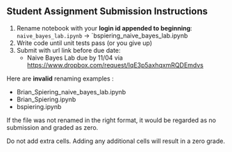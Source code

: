 Student Assignment Submission Instructions
------

1. Rename notebook with your __login id appended to beginning__: `naive_bayes_lab.ipynb` -> `bspiering_naive_bayes_lab.ipynb
1. Write code until unit tests pass (or you give up)
1. Submit with url link before due date:
    - Naive Bayes Lab due by 11/04 via https://www.dropbox.com/request/IqE3p5axhqxmRQDEmdvs

Here are __invalid__ renaming examples :

- Brian_Spiering_naive_bayes_lab.ipynb
- Brian_Spiering.ipynb
- bspiering.ipynb

If the file was not renamed in the right format, it would be regarded as no submission and graded as zero.

Do not add extra cells. Adding any additional cells will result in a zero grade.